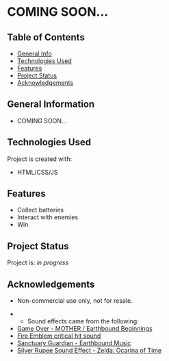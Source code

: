 # COMING SOON...

## Table of Contents

- [General Info](#general-information)
- [Technologies Used](#technologies-used)
- [Features](#features)
- [Project Status](#project-status)
- [Acknowledgements](#acknowledgements)

## General Information

- COMING SOON...

## Technologies Used

Project is created with:

- HTML/CSS/JS

## Features

- Collect batteries
- Interact with enemies
- Win

## Project Status

Project is: _in progress_

## Acknowledgements

- Non-commercial use only, not for resale.

* - Sound effects came from the following:
* [Game Over - MOTHER / Earthbound Beginnings](https://www.youtube.com/watch?v=ZY8r2YG-S-s)
* [Fire Emblem critical hit sound](https://youtu.be/z43hHLsKqaA)
* [Sanctuary Guardian - Earthbound Music](https://www.youtube.com/watch?v=6M-NkQAo-3E)
* [Silver Rupee Sound Effect - Zelda: Ocarina of Time](https://youtu.be/MEmVoyxkWyk)
